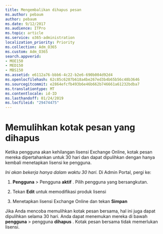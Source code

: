 ```yaml
---
title: Mengembalikan dihapus pesan
ms.author: pebaum
author: pebaum
ms.date: 9/12/2017
ms.audience: ITPro
ms.topic: article
ms.service: o365-administration
localization_priority: Priority
ms.collection: Adm_O365
ms.custom: Adm_O365
search.appverid:
- MOE150
- MED150
- MBS150
ms.assetid: e6112a76-bbb6-4c22-b2e6-690b004d92d4
ms.openlocfilehash: 62c85c6207b618a4be267ed3b4b65b56c48b3646
ms.sourcegitcommit: e2864efcfb493b6e46b662b746661a61232bdba7
ms.translationtype: MT
ms.contentlocale: id-ID
ms.lasthandoff: 01/24/2019
ms.locfileid: "29474475"
---
```

# <a name="restore-a-deleted-mailbox"></a>Memulihkan kotak pesan yang dihapus

Ketika pengguna akan kehilangan lisensi Exchange Online, kotak pesan mereka dipertahankan untuk 30 hari dan dapat dipulihkan dengan hanya kembali menetapkan lisensi ke pengguna.
  
 *Ini akan bekerja hanya dalam waktu 30 hari.*  Di Admin Portal, pergi ke: 
  
1. **Pengguna** \> Pengguna **aktif** . Pilih pengguna yang bersangkutan. 
    
2. Tekan **Edit** untuk memodifikasi produk lisensi 
    
3. Menetapkan lisensi Exchange Online dan tekan **Simpan**
    
Jika Anda mencoba memulihkan kotak pesan bersama, hal ini juga dapat dipulihkan selama 30 hari. Anda dapat menemukan mereka di bawah **pengguna** \> pengguna **dihapus** . Kotak pesan bersama tidak memerlukan lisensi. 
  

